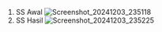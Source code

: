 1. SS Awal
![Screenshot_20241203_235118](https://github.com/user-attachments/assets/495f92c9-5b5f-42fb-95a8-da801ef50e50)
2. SS Hasil
![Screenshot_20241203_235225](https://github.com/user-attachments/assets/0958e423-2541-44f3-835b-922cae6d47ab)
